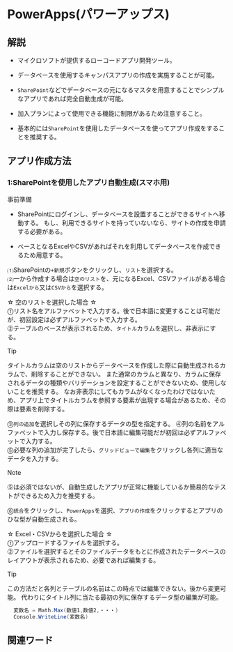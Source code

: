 # PowerApps(パワーアップス)  

## 解説  
* マイクロソフトが提供するローコードアプリ開発ツール。    
  
* データベースを使用するキャンパスアプリの作成を実施することが可能。
    
* `SharePoint`などでデータベースの元になるマスタを用意することでシンプルなアプリであれば完全自動生成が可能。

* 加入プランによって使用できる機能に制限があるため注意すること。

* 基本的には`SharePoint`を使用したデータベースを使ってアプリ作成をすることを推奨する。
  
## アプリ作成方法  

### 1:SharePointを使用したアプリ自動生成(スマホ用)  
事前準備  
* SharePointにログインし、データベースを設置することができるサイトへ移動する。
  もし、利用できるサイトを持っていないなら、サイトの作成を申請する必要がある。
  
* ベースとなるExcelやCSVがあればそれを利用してデータベースを作成できるため用意する。

⑴SharePointの`+新規`ボタンをクリックし、`リスト`を選択する。  
⑵一から作成する場合は`空のリスト`を、元になるExcel、CSVファイルがある場合は`Excelから`又は`CSVから`を選択する。  
  
☆ 空のリストを選択した場合 ☆  
⓵リスト名をアルファベットで入力する。後で日本語に変更することは可能だが、初回設定は必ずアルファベットで入力する。  
⓶テーブルのベースが表示されるため、`タイトル`カラムを選択し、非表示にする。  
>[!TIP]
>タイトルカラムは空のリストからデータベースを作成した際に自動生成されるカラムで、削除することができない。
>また通常のカラムと異なり、カラムに保存されるデータの種類やバリデーションを設定することができないため、使用しないことを推奨する。
>なお非表示にしてもカラムがなくなったわけではないため、アプリ上でタイトルカラムを参照する要素が出現する場合があるため、その際は要素を削除する。

⓷`列の追加`を選択しその列に保存するデータの型を指定する。
⓸列の名前をアルファベットで入力し保存する。後で日本語に編集可能だが初回は必ずアルファベットで入力する。  
⓹必要な列の追加が完了したら、`グリッドビューで編集`をクリックし各列に適当なデータを入力する。  
>[!NOTE]
>⓹は必須ではないが、自動生成したアプリが正常に機能しているか簡易的なテストができるため入力を推奨する。

⓺`統合`をクリックし、`PowerApps`を選択、`アプリの作成`をクリックするとアプリのひな型が自動生成される。  

☆ Excel・CSVからを選択した場合 ☆  
⓵アップロードするファイルを選択する。  
⓶ファイルを選択するとそのファイルデータをもとに作成されたデータベースのレイアウトが表示されるため、必要であれば編集する。  
>[!TIP]
>この方法だと各列とテーブルの名前はこの時点では編集できない。後から変更可能。
>代わりにタイトル列に当たる最初の列に保存するデータ型の編集が可能。


```C#
  変数名 = Math.Max(数値1,数値2,・・・)
  Console.WriteLine(変数名)
```
## 関連ワード  
